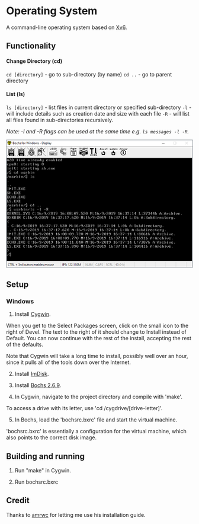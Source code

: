 # Operating System

A command-line operating system based on [Xv6](https://pdos.csail.mit.edu/6.828/2018/xv6.html).

## Functionality

#### Change Directory (cd)
`cd [directory]` - go to sub-directory (by name)
`cd ..` - go to parent directory

#### List (ls)
`ls [directory]` - list files in current directory or specified sub-directory
`-l` - will include details such as creation date and size with each file
`-R` - will list all files found in sub-directories recursively.

_Note: -l and -R flags can be used at the same time e.g. `ls messages -l -R`._

![cd and ls demo](https://github.com/faibz/OperatingSystem/blob/master/cdandlsdemo.png "cd and ls demo")

## Setup
### Windows

1. Install [Cygwin](https://cygwin.com/install.html).

When you get to the Select Packages screen, click on the small icon to the right of Devel. The text to the right of it should change to Install instead of Default. You can now continue with the rest of the install, accepting the rest of the defaults.

Note that Cygwin will take a long time to install, possibly well over an hour, since it pulls all of the tools down over the Internet.

2. Install [ImDisk](http://www.ltr-data.se/opencode.html/#ImDisk).

3. Install [Bochs 2.6.9](https://sourceforge.net/projects/bochs/files/bochs/2.6.9).

4. In Cygwin, navigate to the project directory and compile with 'make'.

To access a drive with its letter, use 'cd /cygdrive/[drive-letter]'.

5. In Bochs, load the 'bochsrc.bxrc' file and start the virtual machine.

'bochsrc.bxrc' is essentially a configuration for the virtual machine, which also points to the correct disk image.

## Building and running

1. Run "make" in Cygwin.

2. Run bochsrc.bxrc

## Credit

Thanks to [amrwc](https://github.com/amrwc) for letting me use his installation guide.
